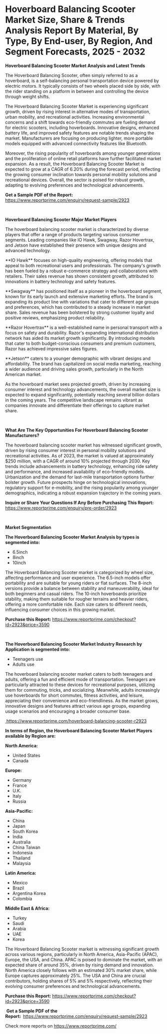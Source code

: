 <p><h1>Hoverboard Balancing Scooter Market Size, Share & Trends Analysis Report By Material, By Type, By End-user, By Region, And Segment Forecasts, 2025 - 2032</h1></p><p><strong>Hoverboard Balancing Scooter Market Analysis and Latest Trends</strong></p>
<p><p>The Hoverboard Balancing Scooter, often simply referred to as a hoverboard, is a self-balancing personal transportation device powered by electric motors. It typically consists of two wheels placed side by side, with the rider standing on a platform in between and controlling the device through weight shifts.</p><p>The Hoverboard Balancing Scooter Market is experiencing significant growth, driven by rising interest in alternative modes of transportation, urban mobility, and recreational activities. Increasing environmental concerns and a shift towards eco-friendly commutes are fueling demand for electric scooters, including hoverboards. Innovative designs, enhanced battery life, and improved safety features are notable trends shaping the market. Manufacturers are focusing on producing lighter, more portable models equipped with advanced connectivity features like Bluetooth.</p><p>Moreover, the rising popularity of hoverboards among younger generations and the proliferation of online retail platforms have further facilitated market expansion. As a result, the Hoverboard Balancing Scooter Market is expected to grow at a CAGR of 6.20% during the forecast period, reflecting the growing consumer inclination towards personal mobility solutions and recreational devices. Overall, the sector is poised for robust growth, adapting to evolving preferences and technological advancements.</p></p>
<p><strong>Get a Sample PDF of the Report:&nbsp;</strong> <a href="https://www.reportprime.com/enquiry/request-sample/2923?utm_campaign=3568&utm_medium=2&utm_source=Github&utm_content=ia&utm_term=18032025&utm_id=hoverboard-balancing-scooter">https://www.reportprime.com/enquiry/request-sample/2923</a></p>
<p>&nbsp;</p>
<p><strong>Hoverboard Balancing Scooter Major Market Players</strong></p>
<p><p>The hoverboard balancing scooter market is characterized by diverse players that offer a range of products targeting various consumer segments. Leading companies like IO Hawk, Swagway, Razor Hovertrax, and Jetson have established their presence with unique designs and advanced technology.</p><p>**IO Hawk** focuses on high-quality engineering, offering models that appeal to both recreational users and professionals. The company's growth has been fueled by a robust e-commerce strategy and collaborations with retailers. Their sales revenue has shown consistent growth, attributed to innovations in battery technology and safety features.</p><p>**Swagway** has positioned itself as a pioneer in the hoverboard segment, known for its early launch and extensive marketing efforts. The brand is expanding its product line with variations that cater to different age groups and preferences, which has contributed to a steady increase in market share. Sales revenue has been bolstered by strong customer loyalty and positive reviews, emphasizing product reliability.</p><p>**Razor Hovertrax** is a well-established name in personal transport with a focus on safety and durability. Razor's expanding international distribution network has aided its market growth significantly. By introducing models that cater to both budget-conscious consumers and premium customers, Razor has achieved impressive sales figures.</p><p>**Jetson** caters to a younger demographic with vibrant designs and affordability. The brand has capitalized on social media marketing, reaching a wider audience and driving sales growth, particularly in the North American market.</p><p>As the hoverboard market sees projected growth, driven by increasing consumer interest and technology advancements, the overall market size is expected to expand significantly, potentially reaching several billion dollars in the coming years. The competitive landscape remains vibrant as companies innovate and differentiate their offerings to capture market share.</p></p>
<p>&nbsp;</p>
<p><strong>What Are The Key Opportunities For Hoverboard Balancing Scooter Manufacturers?</strong></p>
<p><p>The hoverboard balancing scooter market has witnessed significant growth, driven by rising consumer interest in personal mobility solutions and recreational activities. As of 2023, the market is valued at approximately $250 million, with a CAGR of around 10% projected through 2030. Key trends include advancements in battery technology, enhancing ride safety and performance, and increased availability of eco-friendly models. Urbanization and the demand for last-mile transportation options further bolster growth. Future prospects hinge on technological innovations, regulatory support for e-mobility, and the rising popularity among younger demographics, indicating a robust expansion trajectory in the coming years.</p></p>
<p><strong>Inquire or Share Your Questions If Any Before Purchasing This Report:</strong> <a href="https://www.reportprime.com/enquiry/pre-order/2923?utm_campaign=3568&utm_medium=2&utm_source=Github&utm_content=ia&utm_term=18032025&utm_id=hoverboard-balancing-scooter">https://www.reportprime.com/enquiry/pre-order/2923</a></p>
<p>&nbsp;</p>
<p><strong>Market Segmentation</strong></p>
<p><strong>The Hoverboard Balancing Scooter Market Analysis by types is segmented into:</strong></p>
<p><ul><li>6.5inch</li><li>8inch</li><li>10inch</li></ul></p>
<p><p>The Hoverboard Balancing Scooter market is categorized by wheel size, affecting performance and user experience. The 6.5-inch models offer portability and are suitable for young riders or flat surfaces. The 8-inch versions provide a balance between stability and maneuverability, ideal for both beginners and casual riders. The 10-inch hoverboards prioritize stability, making them suitable for rougher terrains and heavier riders, offering a more comfortable ride. Each size caters to different needs, influencing consumer choices in this growing market.</p></p>
<p><strong>Purchase this Report:&nbsp;</strong><a href="https://www.reportprime.com/checkout?id=2923&price=3590&utm_campaign=3568&utm_medium=2&utm_source=Github&utm_content=ia&utm_term=18032025&utm_id=hoverboard-balancing-scooter">https://www.reportprime.com/checkout?id=2923&price=3590</a></p>
<p>&nbsp;</p>
<p><strong>The Hoverboard Balancing Scooter Market Industry Research by Application is segmented into:</strong></p>
<p><ul><li>Teenagers use</li><li>Adults use</li></ul></p>
<p><p>The hoverboard balancing scooter market caters to both teenagers and adults, offering a fun and efficient mode of transportation. Teenagers are particularly attracted to these devices for recreational purposes, utilizing them for commuting, tricks, and socializing. Meanwhile, adults increasingly use hoverboards for short commutes, fitness activities, and leisure, appreciating their convenience and eco-friendliness. As the market grows, innovative designs and features attract various age groups, expanding usage scenarios and encouraging a broader consumer base.</p></p>
<p><a href="https://www.reportprime.com/hoverboard-balancing-scooter-r2923?utm_campaign=3568&utm_medium=2&utm_source=Github&utm_content=ia&utm_term=18032025&utm_id=hoverboard-balancing-scooter">&nbsp;https://www.reportprime.com/hoverboard-balancing-scooter-r2923</a></p>
<p><strong>In terms of Region, the Hoverboard Balancing Scooter Market Players available by Region are:</strong></p>
<p>
    <p> <strong> North America: </strong>
        <ul>
            <li>United States</li>
            <li>Canada</li>
        </ul>
        </p> 
    <p> <strong> Europe: </strong>
        <ul>
            <li>Germany</li>
            <li>France</li>
            <li>U.K.</li>
            <li>Italy</li>
            <li>Russia</li>
        </ul>
        </p> 
    <p> <strong> Asia-Pacific: </strong>
        <ul>
            <li>China</li>
            <li>Japan</li>
            <li>South Korea</li>
            <li>India</li>
            <li>Australia</li>
            <li>China Taiwan</li>
            <li>Indonesia</li>
            <li>Thailand</li>
            <li>Malaysia</li>
        </ul>
        </p> 
    <p> <strong> Latin America: </strong>
        <ul>
            <li>Mexico</li>
            <li>Brazil</li>
            <li>Argentina Korea</li>
            <li>Colombia</li>
        </ul>
        </p> 
    <p> <strong> Middle East & Africa: </strong>
        <ul>
            <li>Turkey</li>
            <li>Saudi</li>
            <li>Arabia</li>
            <li>UAE</li>
            <li>Korea</li>
        </ul>
    </p>
    </p>
<p><p>The Hoverboard Balancing Scooter market is witnessing significant growth across various regions, particularly in North America, Asia-Pacific (APAC), Europe, the USA, and China. APAC is poised to dominate the market, with an expected share of around 35%, driven by rising demand and innovation. North America closely follows with an estimated 30% market share, while Europe captures approximately 25%. The USA and China are crucial contributors, holding shares of 5% and 5% respectively, reflecting their evolving consumer preferences and technological advancements.</p></p>
<p><strong>Purchase this Report: </strong><a href="https://www.reportprime.com/checkout?id=2923&price=3590&utm_campaign=3568&utm_medium=2&utm_source=Github&utm_content=ia&utm_term=18032025&utm_id=hoverboard-balancing-scooter">https://www.reportprime.com/checkout?id=2923&price=3590</a></p>
<p>&nbsp;<strong>Get a Sample PDF of the Report:&nbsp;&nbsp;</strong><a href="https://www.reportprime.com/enquiry/request-sample/2923?utm_campaign=3568&utm_medium=2&utm_source=Github&utm_content=ia&utm_term=18032025&utm_id=hoverboard-balancing-scooter">https://www.reportprime.com/enquiry/request-sample/2923</a></p>
<p><strong></strong></p>
<p>Check more reports on <a href="https://www.reportprime.com/?utm_campaign=3568&utm_medium=2&utm_source=Github&utm_content=ia&utm_term=18032025&utm_id=hoverboard-balancing-scooter">https://www.reportprime.com/</a></p>